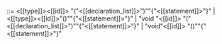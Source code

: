 ::= <[[type]]><[[id]]> "("<[[declaration_list]]>")""{"<[[statement]]>"}" | <[[type]]><[[id]]>"()""{"<[[statement]]>"}" | "void "<[[id]]> "("<[[declaration_list]]>")""{"<[[statement]]>"}" | "void"<[[id]]> "()""{"<[[statement]]>"}"